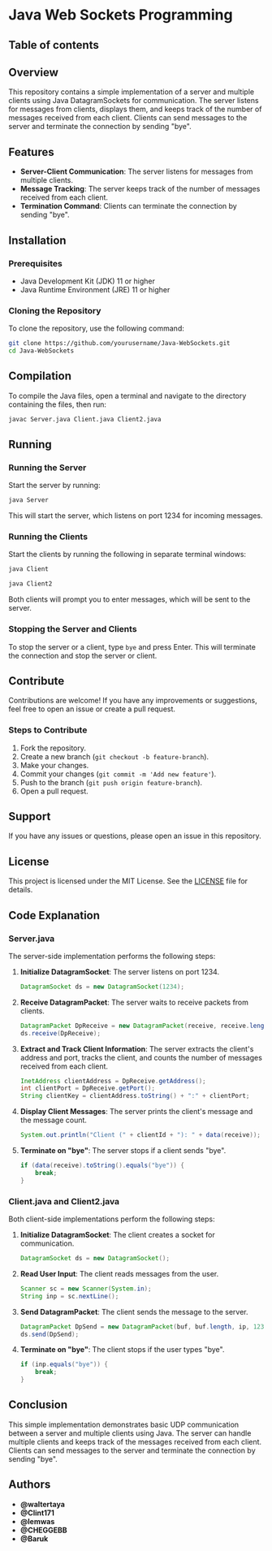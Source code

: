 # Java Web Sockets Programming

## Table of contents


## Overview

This repository contains a simple implementation of a server and multiple clients using Java DatagramSockets for communication. The server listens for messages from clients, displays them, and keeps track of the number of messages received from each client. Clients can send messages to the server and terminate the connection by sending "bye".

## Features

- **Server-Client Communication**: The server listens for messages from multiple clients.
- **Message Tracking**: The server keeps track of the number of messages received from each client.
- **Termination Command**: Clients can terminate the connection by sending "bye".

## Installation

### Prerequisites

- Java Development Kit (JDK) 11 or higher
- Java Runtime Environment (JRE) 11 or higher

### Cloning the Repository

To clone the repository, use the following command:

```sh
git clone https://github.com/yourusername/Java-WebSockets.git
cd Java-WebSockets
```

## Compilation

To compile the Java files, open a terminal and navigate to the directory containing the files, then run:

```sh
javac Server.java Client.java Client2.java
```

## Running

### Running the Server

Start the server by running:

```sh
java Server
```

This will start the server, which listens on port 1234 for incoming messages.

### Running the Clients

Start the clients by running the following in separate terminal windows:

```sh
java Client
```

```sh
java Client2
```

Both clients will prompt you to enter messages, which will be sent to the server.

### Stopping the Server and Clients

To stop the server or a client, type `bye` and press Enter. This will terminate the connection and stop the server or client.

## Contribute

Contributions are welcome! If you have any improvements or suggestions, feel free to open an issue or create a pull request.

### Steps to Contribute

1. Fork the repository.
2. Create a new branch (`git checkout -b feature-branch`).
3. Make your changes.
4. Commit your changes (`git commit -m 'Add new feature'`).
5. Push to the branch (`git push origin feature-branch`).
6. Open a pull request.

## Support

If you have any issues or questions, please open an issue in this repository.

## License

This project is licensed under the MIT License. See the [LICENSE](LICENSE) file for details.

## Code Explanation

### Server.java

The server-side implementation performs the following steps:

1. **Initialize DatagramSocket**: The server listens on port 1234.
   ```java
   DatagramSocket ds = new DatagramSocket(1234);
   ```

2. **Receive DatagramPacket**: The server waits to receive packets from clients.
   ```java
   DatagramPacket DpReceive = new DatagramPacket(receive, receive.length);
   ds.receive(DpReceive);
   ```

3. **Extract and Track Client Information**: The server extracts the client's address and port, tracks the client, and counts the number of messages received from each client.
   ```java
   InetAddress clientAddress = DpReceive.getAddress();
   int clientPort = DpReceive.getPort();
   String clientKey = clientAddress.toString() + ":" + clientPort;
   ```

4. **Display Client Messages**: The server prints the client's message and the message count.
   ```java
   System.out.println("Client (" + clientId + "): " + data(receive));
   ```

5. **Terminate on "bye"**: The server stops if a client sends "bye".
   ```java
   if (data(receive).toString().equals("bye")) {
       break;
   }
   ```

### Client.java and Client2.java

Both client-side implementations perform the following steps:

1. **Initialize DatagramSocket**: The client creates a socket for communication.
   ```java
   DatagramSocket ds = new DatagramSocket();
   ```

2. **Read User Input**: The client reads messages from the user.
   ```java
   Scanner sc = new Scanner(System.in);
   String inp = sc.nextLine();
   ```

3. **Send DatagramPacket**: The client sends the message to the server.
   ```java
   DatagramPacket DpSend = new DatagramPacket(buf, buf.length, ip, 1234);
   ds.send(DpSend);
   ```

4. **Terminate on "bye"**: The client stops if the user types "bye".
   ```java
   if (inp.equals("bye")) {
       break;
   }
   ```

## Conclusion

This simple implementation demonstrates basic UDP communication between a server and multiple clients using Java. The server can handle multiple clients and keeps track of the messages received from each client. Clients can send messages to the server and terminate the connection by sending "bye".


## Authors

- **@waltertaya**
- **@Clint171**
- **@lemwas**
- **@CHEGGEBB**
- **@Baruk**
